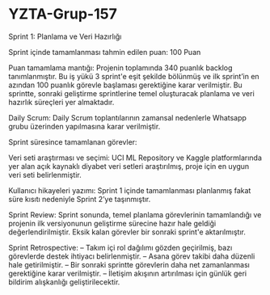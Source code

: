 # YZTA-Grup-157
Sprint 1: Planlama ve Veri Hazırlığı

Sprint içinde tamamlanması tahmin edilen puan: 100 Puan

Puan tamamlama mantığı:
Projenin toplamında 340 puanlık backlog tanımlanmıştır. Bu iş yükü 3 sprint'e eşit şekilde bölünmüş ve ilk sprint’in en azından 100 puanlık görevle başlaması gerektiğine karar verilmiştir. Bu sprintte, sonraki geliştirme sprintlerine temel oluşturacak planlama ve veri hazırlık süreçleri yer almaktadır.

Daily Scrum:
Daily Scrum toplantılarının zamansal nedenlerle Whatsapp grubu üzerinden yapılmasına karar verilmiştir. 

Sprint süresince tamamlanan görevler:

Veri seti araştırması ve seçimi:
UCI ML Repository ve Kaggle platformlarında yer alan açık kaynaklı diyabet veri setleri araştırılmış, proje için en uygun veri seti belirlenmiştir.


Kullanıcı hikayeleri yazımı:
Sprint 1 içinde tamamlanması planlanmış fakat süre kısıtı nedeniyle Sprint 2’ye taşınmıştır.


Sprint Review:
Sprint sonunda, temel planlama görevlerinin tamamlandığı ve projenin ilk versiyonunun geliştirme sürecine hazır hale geldiği değerlendirilmiştir. Eksik kalan görevler bir sonraki sprint'e aktarılmıştır.



Sprint Retrospective:
– Takım içi rol dağılımı gözden geçirilmiş, bazı görevlerde destek ihtiyacı belirlenmiştir.
– Asana görev takibi daha düzenli hale getirilmiştir.
– Bir sonraki sprintte görevlerin daha net zamanlanması gerektiğine karar verilmiştir.
– İletişim akışının artırılması için günlük geri bildirim alışkanlığı geliştirilecektir.
